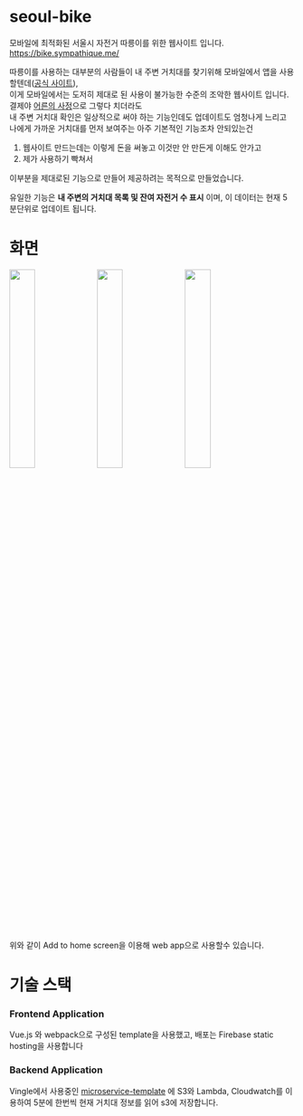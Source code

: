 # seoul-bike
모바일에 최적화된 서울시 자전거 따릉이를 위한 웹사이트 입니다.
https://bike.sympathique.me/

따릉이를 사용하는 대부분의 사람들이 내 주변 거치대를 찾기위해 모바일에서 앱을 사용할텐데([공식 사이트](https://www.bikeseoul.com/)),  
이게 모바일에서는 도저히 제대로 된 사용이 불가능한 수준의 조악한 웹사이트 입니다. 결제야 [어른의 사정](https://namu.wiki/w/%EC%96%B4%EB%A5%B8%EC%9D%98%20%EC%82%AC%EC%A0%95)으로 그렇다 치더라도  
내 주변 거치대 확인은 일상적으로 써야 하는 기능인데도 업데이트도 엄청나게 느리고 나에게 가까운 거치대를 먼저 보여주는 아주 기본적인 기능조차 안되있는건  
1. 웹사이트 만드는데는 이렇게 돈을 써놓고 이것만 안 만든게 이해도 안가고  
2. 제가 사용하기 빡쳐서 

이부분을 제대로된 기능으로 만들어 제공하려는 목적으로 만들었습니다.  

유일한 기능은 **내 주변의 거치대 목록 및 잔여 자전거 수 표시** 이며, 이 데이터는 현재 5분단위로 업데이트 됩니다.

# 화면
<div>
<img width="30%" src="https://github.com/breath103/seoul-bike/raw/master/docs/site.png" />
<span> </span>
<img width="30%" src="https://github.com/breath103/seoul-bike/raw/master/docs/site-share.png" />
<span> </span>
<img width="30%" src="https://github.com/breath103/seoul-bike/raw/master/docs/pwa.png" />
</div>

위와 같이 Add to home screen을 이용해 web app으로 사용할수 있습니다.

# 기술 스택

### Frontend Application
Vue.js 와 webpack으로 구성된 template을 사용했고, 배포는 Firebase static hosting을 사용합니다

### Backend Application
Vingle에서 사용중인 [microservice-template](https://github.com/balmbees/lambda-microservice-template) 에 S3와 Lambda, Cloudwatch를 이용하여 5분에 한번씩 현재 거치대 정보를 읽어 s3에 저장합니다.
